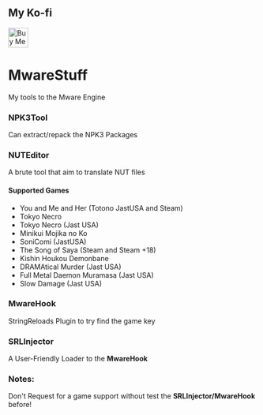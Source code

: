 ## My Ko-fi
<a href='https://ko-fi.com/Z8Z231I4Z' target='_blank'><img height='40' style='border:0px;height:40px;' src='https://cdn.ko-fi.com/cdn/kofi1.png?v=2' border='0' alt='Buy Me a Coffee at ko-fi.com' /></a>

# MwareStuff
My tools to the Mware Engine  

### NPK3Tool
Can extract/repack the NPK3 Packages 

### NUTEditor
A brute tool that aim to translate NUT files

#### Supported Games
- You and Me and Her (Totono JastUSA and Steam)
- Tokyo Necro
- Tokyo Necro (Jast USA)
- Minikui Mojika no Ko
- SoniComi (JastUSA)
- The Song of Saya (Steam and Steam +18)
- Kishin Houkou Demonbane
- DRAMAtical Murder (Jast USA)
- Full Metal Daemon Muramasa (Jast USA)
- Slow Damage (Jast USA)

### MwareHook
StringReloads Plugin to try find the game key

### SRLInjector
A User-Friendly Loader to the **MwareHook**


### Notes:
Don't Request for a game support without test the **SRLInjector/MwareHook** before!
